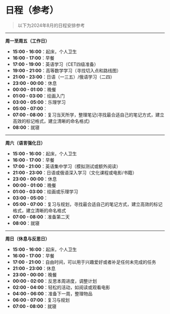 # 日程（参考）
<blockquote class="admonition bdm-important"><span class="bdm-title"><div>以下为2024年8月的日程安排参考</div></span></blockquote>

****

**周一至周五（工作日）**
- **15:00 - 16:00**：起床，个人卫生
- **16:00 - 17:00**：早餐
- **17:00 - 19:00**：英语学习（CET四级准备）
- **19:00 - 21:00**：高等数学学习（寻找切入点和路线图）
- **21:00 - 23:00**：日语（一三五）/俄语学习（二四）
- **23:00 - 00:00**：休息
- **00:00 - 01:00**：晚餐
- **01:00 - 03:00**：绘画入门
- **03:00 - 05:00**：乐理学习
- **05:00 - 07:00**：
- **07:00 - 08:00**：复习当天所学，整理笔记(寻找最合适自己的笔记方式，建立高效的标记格式，建立清晰的命名格式)
- **08:00**：就寝
****
**周六（语言强化日）**
- **15:00 - 16:00**：起床，个人卫生
- **16:00 - 17:00**：早餐
- **17:00 - 21:00**：英语集中学习（模拟测试或额外阅读）
- **21:00 - 23:00**：日语或俄语深入学习（文化课程或电影/书籍）
- **23:00 - 00:00**：休息
- **00:00 - 01:00**：晚餐
- **01:00 - 03:00**：绘画或乐理学习
- **03:00 - 05:00**：
- **05:00 - 07:00**：复习与规划，寻找最合适自己的笔记方式，建立高效的标记格式，建立清晰的命名格式
- **07:00 - 08:00**：准备第二天
- **08:00**：就寝
****
**周日（休息与反思日）**
- **15:00 - 16:00**：起床，个人卫生
- **16:00 - 17:00**：早餐
- **17:00 - 21:00**：自由时间，可以用于兴趣爱好或者补足任何未完成的任务
- **21:00 - 23:00**：休息
- **23:00 - 00:00**：晚餐
- **00:00 - 02:00**：反思本周进度，调整计划
- **02:00 - 04:00**：轻松的活动，如阅读或观看电影
- **04:00 - 06:00**：准备下一周，整理物品
- **06:00 - 07:00**：复习与规划
- **07:00 - 08:00**：就寝
